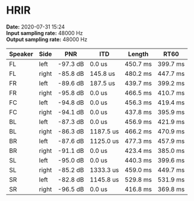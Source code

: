 # HRIR

**Date:** 2020-07-31 15:24  
**Input sampling rate:** 48000 Hz  
**Output sampling rate:** 48000 Hz  

| Speaker   | Side   | PNR      | ITD       | Length   | RT60     |
|-----------|--------|----------|-----------|----------|----------|
| FL        | left   | -97.3 dB | 0.0 us    | 450.7 ms | 399.7 ms |
| FL        | right  | -85.8 dB | 145.8 us  | 480.2 ms | 447.7 ms |
| FR        | left   | -89.6 dB | 187.5 us  | 439.7 ms | 399.2 ms |
| FR        | right  | -95.8 dB | 0.0 us    | 466.5 ms | 410.7 ms |
| FC        | left   | -94.8 dB | 0.0 us    | 456.3 ms | 419.4 ms |
| FC        | right  | -94.1 dB | 0.0 us    | 437.8 ms | 395.9 ms |
| BL        | left   | -87.3 dB | 0.0 us    | 456.9 ms | 421.9 ms |
| BL        | right  | -86.3 dB | 1187.5 us | 466.2 ms | 470.9 ms |
| BR        | left   | -87.6 dB | 1125.0 us | 477.3 ms | 457.9 ms |
| BR        | right  | -91.1 dB | 0.0 us    | 423.4 ms | 385.0 ms |
| SL        | left   | -95.0 dB | 0.0 us    | 440.3 ms | 399.6 ms |
| SL        | right  | -85.2 dB | 1333.3 us | 459.0 ms | 449.7 ms |
| SR        | left   | -82.8 dB | 1145.8 us | 529.8 ms | 531.9 ms |
| SR        | right  | -96.5 dB | 0.0 us    | 416.8 ms | 369.8 ms |